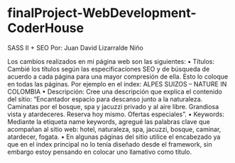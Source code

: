 # finalProject-WebDevelopment-CoderHouse

SASS II + SEO
Por: Juan David Lizarralde Niño

Los cambios realizados en mi página web son las siguientes:
•	Títulos: Cambié los títulos según las especificaciones SEO y de búsqueda de acuerdo a cada página para una mayor compresión de ella. Esto lo coloque en todas las páginas.
Por ejemplo en el index: ALPES SUIZOS – NATURE IN COLOMBIA
•	Descripción: Cree una descripción que explica el contenido del sitio: 
“Encantador espacio para descanso junto a la naturaleza. Caminatas por el bosque, spa y jacuzzi privado y al aire libre. Grandiosa vista y atardeceres. Reserva hoy mismo. Ofertas especiales”.
•	Keywords: Mediante la etiqueta name keywords, agregué las palabras clave que acompañan al sitio web: hotel, naturaleza, spa, jacuzzi, bosque, caminar, atardecer, fogata.
•	En algunas páginas del sitio utilice el encabezado ya que en el index principal no lo tenía diseñado desde el framework, sin embargo estoy pensando en colocar uno llamativo como título.
